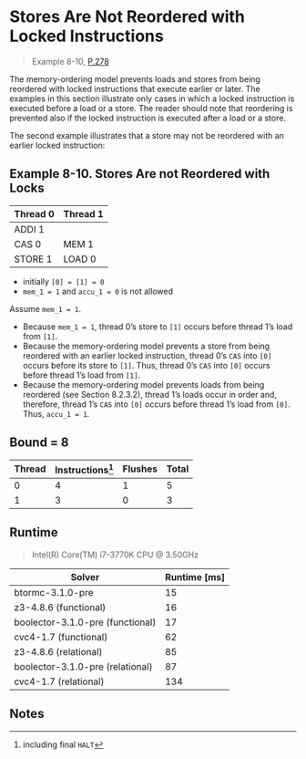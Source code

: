 # Stores Are Not Reordered with Locked Instructions

> Example 8-10, [P.278](https://software.intel.com/sites/default/files/managed/7c/f1/253668-sdm-vol-3a.pdf#page=278)

The memory-ordering model prevents loads and stores from being reordered with locked instructions that execute earlier or later.
The examples in this section illustrate only cases in which a locked instruction is executed before a load or a store.
The reader should note that reordering is prevented also if the locked instruction is executed after a load or a store.

The second example illustrates that a store may not be reordered with an earlier locked instruction:

## Example 8-10. Stores Are not Reordered with Locks

| Thread 0    | Thread 1    |
| ----------- | ----------- |
| ADDI 1      |             |
| CAS 0       | MEM 1       |
| STORE 1     | LOAD 0      |

* initially `[0] = [1] = 0`
* `mem_1 = 1` and `accu_1 = 0` is not allowed

Assume `mem_1 = 1`.
* Because `mem_1 = 1`, thread 0’s store to `[1]` occurs before thread 1’s load from `[1]`.
* Because the memory-ordering model prevents a store from being reordered with an earlier locked instruction, thread 0’s `CAS` into `[0]` occurs before its store to `[1]`.
  Thus, thread 0’s `CAS` into `[0]` occurs before thread 1’s load from `[1]`.
* Because the memory-ordering model prevents loads from being reordered (see Section 8.2.3.2), thread 1’s loads occur in order and, therefore, thread 1’s `CAS` into `[0]` occurs before thread 1’s load from `[0]`.
  Thus, `accu_1 = 1`.

## Bound = 8

| Thread    | Instructions[^1]  | Flushes | Total |
| --------- | ----------------  | ------- | ----- |
| 0         | 4                 | 1       | 5     |
| 1         | 3                 | 0       | 3     |

## Runtime

> Intel(R) Core(TM) i7-3770K CPU @ 3.50GHz

| Solver                           | Runtime [ms] |
| -------------------------------- | ------------ |
| btormc-3.1.0-pre                 | 15           |
| z3-4.8.6 (functional)            | 16           |
| boolector-3.1.0-pre (functional) | 17           |
| cvc4-1.7 (functional)            | 62           |
| z3-4.8.6 (relational)            | 85           |
| boolector-3.1.0-pre (relational) | 87           |
| cvc4-1.7 (relational)            | 134          |

## Notes

[^1]: including final `HALT`
